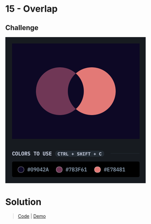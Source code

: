 # 15 - Overlap

## Challenge

![Overlap](./overlap.png)

# Solution

> [Code](https://github.com/npranto/cssbattle/tree/main/battle-2/overlap/index.html) |
> [Demo](https://npranto.github.io/cssbattle/battle-2/overlap/)
